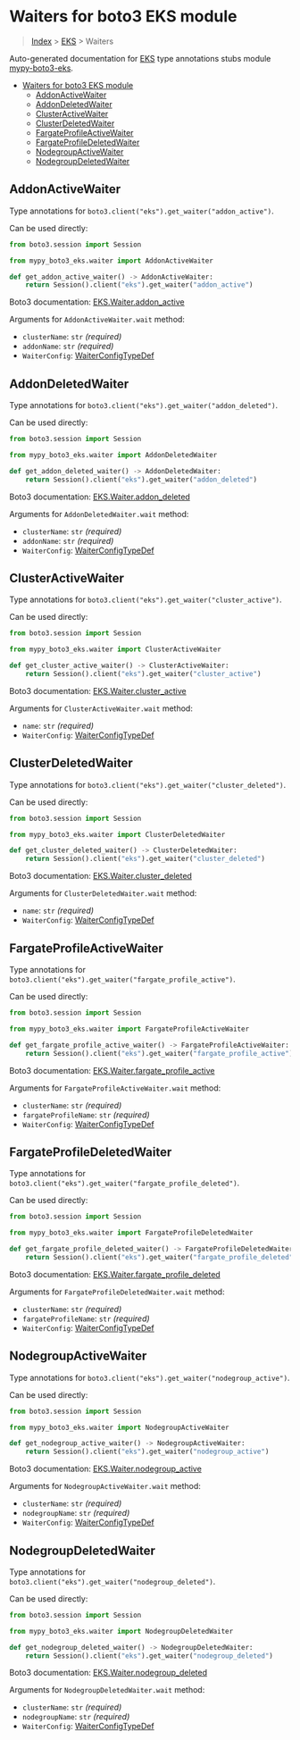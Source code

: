 <a id="waiters-for-boto3-eks-module"></a>

# Waiters for boto3 EKS module

> [Index](../README.md) > [EKS](./README.md) > Waiters

Auto-generated documentation for
[EKS](https://boto3.amazonaws.com/v1/documentation/api/latest/reference/services/eks.html#EKS)
type annotations stubs module
[mypy-boto3-eks](https://pypi.org/project/mypy-boto3-eks/).

- [Waiters for boto3 EKS module](#waiters-for-boto3-eks-module)
  - [AddonActiveWaiter](#addonactivewaiter)
  - [AddonDeletedWaiter](#addondeletedwaiter)
  - [ClusterActiveWaiter](#clusteractivewaiter)
  - [ClusterDeletedWaiter](#clusterdeletedwaiter)
  - [FargateProfileActiveWaiter](#fargateprofileactivewaiter)
  - [FargateProfileDeletedWaiter](#fargateprofiledeletedwaiter)
  - [NodegroupActiveWaiter](#nodegroupactivewaiter)
  - [NodegroupDeletedWaiter](#nodegroupdeletedwaiter)

<a id="addonactivewaiter"></a>

## AddonActiveWaiter

Type annotations for `boto3.client("eks").get_waiter("addon_active")`.

Can be used directly:

```python
from boto3.session import Session

from mypy_boto3_eks.waiter import AddonActiveWaiter

def get_addon_active_waiter() -> AddonActiveWaiter:
    return Session().client("eks").get_waiter("addon_active")
```

Boto3 documentation:
[EKS.Waiter.addon_active](https://boto3.amazonaws.com/v1/documentation/api/latest/reference/services/eks.html#EKS.Waiter.AddonActive)

Arguments for `AddonActiveWaiter.wait` method:

- `clusterName`: `str` *(required)*
- `addonName`: `str` *(required)*
- `WaiterConfig`: [WaiterConfigTypeDef](./type_defs.md#waiterconfigtypedef)

<a id="addondeletedwaiter"></a>

## AddonDeletedWaiter

Type annotations for `boto3.client("eks").get_waiter("addon_deleted")`.

Can be used directly:

```python
from boto3.session import Session

from mypy_boto3_eks.waiter import AddonDeletedWaiter

def get_addon_deleted_waiter() -> AddonDeletedWaiter:
    return Session().client("eks").get_waiter("addon_deleted")
```

Boto3 documentation:
[EKS.Waiter.addon_deleted](https://boto3.amazonaws.com/v1/documentation/api/latest/reference/services/eks.html#EKS.Waiter.AddonDeleted)

Arguments for `AddonDeletedWaiter.wait` method:

- `clusterName`: `str` *(required)*
- `addonName`: `str` *(required)*
- `WaiterConfig`: [WaiterConfigTypeDef](./type_defs.md#waiterconfigtypedef)

<a id="clusteractivewaiter"></a>

## ClusterActiveWaiter

Type annotations for `boto3.client("eks").get_waiter("cluster_active")`.

Can be used directly:

```python
from boto3.session import Session

from mypy_boto3_eks.waiter import ClusterActiveWaiter

def get_cluster_active_waiter() -> ClusterActiveWaiter:
    return Session().client("eks").get_waiter("cluster_active")
```

Boto3 documentation:
[EKS.Waiter.cluster_active](https://boto3.amazonaws.com/v1/documentation/api/latest/reference/services/eks.html#EKS.Waiter.ClusterActive)

Arguments for `ClusterActiveWaiter.wait` method:

- `name`: `str` *(required)*
- `WaiterConfig`: [WaiterConfigTypeDef](./type_defs.md#waiterconfigtypedef)

<a id="clusterdeletedwaiter"></a>

## ClusterDeletedWaiter

Type annotations for `boto3.client("eks").get_waiter("cluster_deleted")`.

Can be used directly:

```python
from boto3.session import Session

from mypy_boto3_eks.waiter import ClusterDeletedWaiter

def get_cluster_deleted_waiter() -> ClusterDeletedWaiter:
    return Session().client("eks").get_waiter("cluster_deleted")
```

Boto3 documentation:
[EKS.Waiter.cluster_deleted](https://boto3.amazonaws.com/v1/documentation/api/latest/reference/services/eks.html#EKS.Waiter.ClusterDeleted)

Arguments for `ClusterDeletedWaiter.wait` method:

- `name`: `str` *(required)*
- `WaiterConfig`: [WaiterConfigTypeDef](./type_defs.md#waiterconfigtypedef)

<a id="fargateprofileactivewaiter"></a>

## FargateProfileActiveWaiter

Type annotations for
`boto3.client("eks").get_waiter("fargate_profile_active")`.

Can be used directly:

```python
from boto3.session import Session

from mypy_boto3_eks.waiter import FargateProfileActiveWaiter

def get_fargate_profile_active_waiter() -> FargateProfileActiveWaiter:
    return Session().client("eks").get_waiter("fargate_profile_active")
```

Boto3 documentation:
[EKS.Waiter.fargate_profile_active](https://boto3.amazonaws.com/v1/documentation/api/latest/reference/services/eks.html#EKS.Waiter.FargateProfileActive)

Arguments for `FargateProfileActiveWaiter.wait` method:

- `clusterName`: `str` *(required)*
- `fargateProfileName`: `str` *(required)*
- `WaiterConfig`: [WaiterConfigTypeDef](./type_defs.md#waiterconfigtypedef)

<a id="fargateprofiledeletedwaiter"></a>

## FargateProfileDeletedWaiter

Type annotations for
`boto3.client("eks").get_waiter("fargate_profile_deleted")`.

Can be used directly:

```python
from boto3.session import Session

from mypy_boto3_eks.waiter import FargateProfileDeletedWaiter

def get_fargate_profile_deleted_waiter() -> FargateProfileDeletedWaiter:
    return Session().client("eks").get_waiter("fargate_profile_deleted")
```

Boto3 documentation:
[EKS.Waiter.fargate_profile_deleted](https://boto3.amazonaws.com/v1/documentation/api/latest/reference/services/eks.html#EKS.Waiter.FargateProfileDeleted)

Arguments for `FargateProfileDeletedWaiter.wait` method:

- `clusterName`: `str` *(required)*
- `fargateProfileName`: `str` *(required)*
- `WaiterConfig`: [WaiterConfigTypeDef](./type_defs.md#waiterconfigtypedef)

<a id="nodegroupactivewaiter"></a>

## NodegroupActiveWaiter

Type annotations for `boto3.client("eks").get_waiter("nodegroup_active")`.

Can be used directly:

```python
from boto3.session import Session

from mypy_boto3_eks.waiter import NodegroupActiveWaiter

def get_nodegroup_active_waiter() -> NodegroupActiveWaiter:
    return Session().client("eks").get_waiter("nodegroup_active")
```

Boto3 documentation:
[EKS.Waiter.nodegroup_active](https://boto3.amazonaws.com/v1/documentation/api/latest/reference/services/eks.html#EKS.Waiter.NodegroupActive)

Arguments for `NodegroupActiveWaiter.wait` method:

- `clusterName`: `str` *(required)*
- `nodegroupName`: `str` *(required)*
- `WaiterConfig`: [WaiterConfigTypeDef](./type_defs.md#waiterconfigtypedef)

<a id="nodegroupdeletedwaiter"></a>

## NodegroupDeletedWaiter

Type annotations for `boto3.client("eks").get_waiter("nodegroup_deleted")`.

Can be used directly:

```python
from boto3.session import Session

from mypy_boto3_eks.waiter import NodegroupDeletedWaiter

def get_nodegroup_deleted_waiter() -> NodegroupDeletedWaiter:
    return Session().client("eks").get_waiter("nodegroup_deleted")
```

Boto3 documentation:
[EKS.Waiter.nodegroup_deleted](https://boto3.amazonaws.com/v1/documentation/api/latest/reference/services/eks.html#EKS.Waiter.NodegroupDeleted)

Arguments for `NodegroupDeletedWaiter.wait` method:

- `clusterName`: `str` *(required)*
- `nodegroupName`: `str` *(required)*
- `WaiterConfig`: [WaiterConfigTypeDef](./type_defs.md#waiterconfigtypedef)
